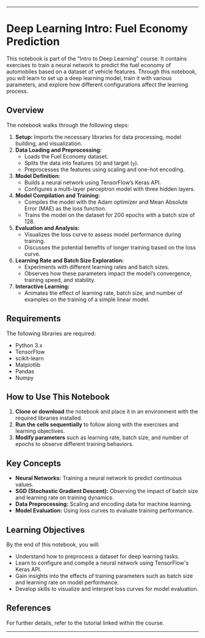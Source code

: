 
---

# Deep Learning Intro: Fuel Economy Prediction

This notebook is part of the "Intro to Deep Learning" course. It contains exercises to train a neural network to predict the fuel economy of automobiles based on a dataset of vehicle features. Through this notebook, you will learn to set up a deep learning model, train it with various parameters, and explore how different configurations affect the learning process.

## Overview

The notebook walks through the following steps:
1. **Setup:** Imports the necessary libraries for data processing, model building, and visualization.
2. **Data Loading and Preprocessing:** 
   - Loads the Fuel Economy dataset.
   - Splits the data into features (`X`) and target (`y`).
   - Preprocesses the features using scaling and one-hot encoding.
3. **Model Definition:**
   - Builds a neural network using TensorFlow’s Keras API.
   - Configures a multi-layer perceptron model with three hidden layers.
4. **Model Compilation and Training:**
   - Compiles the model with the Adam optimizer and Mean Absolute Error (MAE) as the loss function.
   - Trains the model on the dataset for 200 epochs with a batch size of 128.
5. **Evaluation and Analysis:**
   - Visualizes the loss curve to assess model performance during training.
   - Discusses the potential benefits of longer training based on the loss curve.
6. **Learning Rate and Batch Size Exploration:**
   - Experiments with different learning rates and batch sizes.
   - Observes how these parameters impact the model’s convergence, training speed, and stability.
7. **Interactive Learning:**
   - Animates the effect of learning rate, batch size, and number of examples on the training of a simple linear model.

## Requirements
The following libraries are required:
- Python 3.x
- TensorFlow
- scikit-learn
- Matplotlib
- Pandas
- Numpy

## How to Use This Notebook
1. **Clone or download** the notebook and place it in an environment with the required libraries installed.
2. **Run the cells sequentially** to follow along with the exercises and learning objectives.
3. **Modify parameters** such as learning rate, batch size, and number of epochs to observe different training behaviors.

## Key Concepts
- **Neural Networks:** Training a neural network to predict continuous values.
- **SGD (Stochastic Gradient Descent):** Observing the impact of batch size and learning rate on training dynamics.
- **Data Preprocessing:** Scaling and encoding data for machine learning.
- **Model Evaluation:** Using loss curves to evaluate training performance.

## Learning Objectives
By the end of this notebook, you will:
- Understand how to preprocess a dataset for deep learning tasks.
- Learn to configure and compile a neural network using TensorFlow's Keras API.
- Gain insights into the effects of training parameters such as batch size and learning rate on model performance.
- Develop skills to visualize and interpret loss curves for model evaluation.

## References
For further details, refer to the tutorial linked within the course.

---
